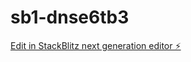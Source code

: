 # sb1-dnse6tb3

[Edit in StackBlitz next generation editor ⚡️](https://stackblitz.com/~/github.com/Kavya7089/sb1-dnse6tb3)